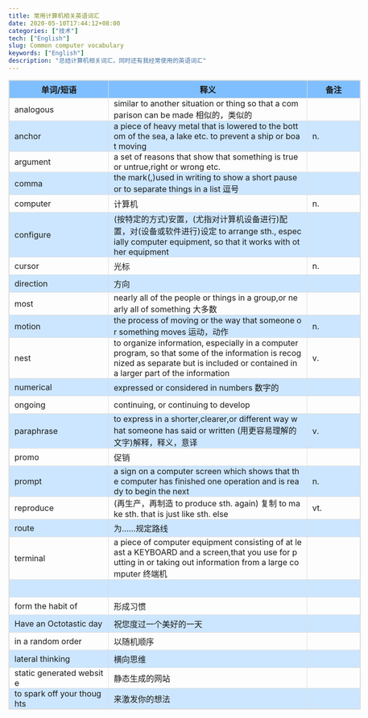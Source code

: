 ```yaml
---
title: 常用计算机相关英语词汇
date: 2020-05-10T17:44:12+08:00
categories: ["技术"]
tech: ["English"]
slug: Common computer vocabulary
keywords: ["English"]
description: "总结计算机相关词汇，同时还有我经常使用的英语词汇" 
---
```


| 单词/短语                  | 释义                                                         | 备注 |
| -------------------------- | ------------------------------------------------------------ | ---- |
| analogous                  | similar to another situation or thing so that a comparison can be made 相似的，类似的 |      |
| anchor                     | a piece of heavy metal that is lowered to the bottom of the sea, a lake etc. to prevent a ship or boat moving | n.   |
| argument                   | a set of reasons that show that something is true or untrue,right or wrong etc. |      |
| comma                      | the mark(,)used in writing to show a short pause or to separate things in a list 逗号 |      |
| computer                   | 计算机                                                       | n.   |
| configure                  | (按特定的方式)安置，(尤指对计算机设备进行)配置，对(设备或软件进行)设定 to arrange sth., especially computer equipment, so that it works with other equipment |      |
| cursor                     | 光标                                                         | n.   |
| direction                  | 方向                                                         |      |
| most                       | nearly all of the people or things in a group,or nearly all of something 大多数 |      |
| motion                     | the process of moving or the way that someone or something moves 运动，动作 | n.   |
| nest                       | to organize information, especially in a computer program, so that some of the information is recognized as separate but is included or contained in a larger part of the information | v.   |
| numerical                  | expressed or considered in numbers 数字的                    |      |
| ongoing                    | continuing, or continuing to develop                         |      |
| paraphrase                 | to express in a shorter,clearer,or different way what someone has said or written (用更容易理解的文字)解释，释义，意译 | v.   |
| promo                      | 促销                                                         |      |
| prompt                     | a sign on a computer screen which shows that the computer has finished one operation and is ready to begin the next | n.   |
| reproduce                  | (再生产，再制造 to produce sth. again) 复制 to make sth. that is just like sth. else | vt.  |
| route                      | 为……规定路线                                                 |      |
| terminal                   | a piece of computer equipment consisting of at least a KEYBOARD and a screen,that you use for putting in or taking out information from a large computer 终端机 |      |
|                            |                                                              |      |
| form the habit of          | 形成习惯                                                     |      |
| Have an Octotastic day     | 祝您度过一个美好的一天                                       |      |
| in a random order          | 以随机顺序                                                   |      |
| lateral thinking           | 横向思维                                                     |      |
| static generated website   | 静态生成的网站                                               |      |
| to spark off your thoughts | 来激发你的想法                                               |      |


<style>
table {
  table-layout: fixed;
  width: 700px; /*表格宽度*/
  max-width: 1000px; /*表格最大宽度，避免表格过宽*/
  border: 1px solid #dedede; /*表格外边框设置*/
  margin: 15px auto; /*外边距*/
  border-collapse: collapse; /*使用单一线条的边框*/
  word-break: break-all;
  word-wrap: break-word;
  empty-cells: show; /*单元格无内容依旧绘制边框*/
}
table th,
table td {
  height: 35px; /*统一每一行的默认高度*/
  border: 1px solid #dedede; /*内部边框样式*/
  padding: 0 10px; /*内边距*/
}
table th {
  font-weight: bold; /*加粗*/
  text-align: center !important; /*内容居中，加上 !important 避免被 Markdown 样式覆盖*/
  background: rgb(128, 191, 255); /*背景色*//* blue with opacity */
}

table tbody tr:nth-child(2n) {
  background: rgb(204, 230, 255);
}

table th {
  white-space: nowrap; /*表头内容强制在一行显示*/
}

table th:nth-of-type(1){
  width: 15%;
}
table th:nth-of-type(2){
  width: 30%;
}
table th:nth-of-type(3){
  width: 8%;
}
table th:nth-of-type(4){
  width: 4%;
}
</style>